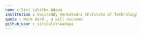 ```yaml
---
name : Siri Lalitha Adapa
institution : Vasireddy Venkatadri Institute of Technology
quote : Work Hard , u will succeed 
github_user : sirilalithaadapa
---
```

